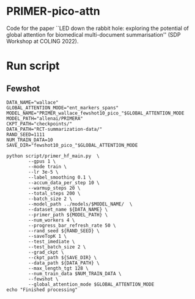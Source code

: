 # PRIMER-pico-attn
Code for the paper ``LED down the rabbit hole: exploring the potential of global attention for biomedical multi-document summarisation'' (SDP Workshop at COLING 2022).



# Run script
## Fewshot

	DATA_NAME="wallace"
	GLOBAL_ATTENTION_MODE="ent_markers_spans"
	MODEL_NAME="PRIMER_wallace_fewshot10_pico_"$GLOBAL_ATTENTION_MODE
	MODEL_PATH="allenai/PRIMERA"
	CKPT_PATH="checkpoints/"
	DATA_PATH="RCT-summarization-data/"
	RAND_SEED=1111
	NUM_TRAIN_DATA=10
	SAVE_DIR="fewshot10_pico_"$GLOBAL_ATTENTION_MODE

	python script/primer_hf_main.py  \
			--gpus 1 \
			--mode train \
			--lr 3e-5 \
			--label_smoothing 0.1 \
			--accum_data_per_step 10 \
			--warmup_steps 20 \
			--total_steps 200 \
			--batch_size 2 \
			--model_path ../models/$MODEL_NAME/  \
			--dataset_name ${DATA_NAME} \
			--primer_path ${MODEL_PATH} \
			--num_workers 4 \
			--progress_bar_refresh_rate 50 \
			--rand_seed ${RAND_SEED} \
			--saveTopK 1 \
			--test_imediate \
			--test_batch_size 2 \
			--grad_ckpt \
			--ckpt_path ${SAVE_DIR} \
			--data_path ${DATA_PATH} \
			--max_length_tgt 128 \
			--num_train_data $NUM_TRAIN_DATA \
			--fewshot \
			--global_attention_mode $GLOBAL_ATTENTION_MODE
	echo "Finished processing"
